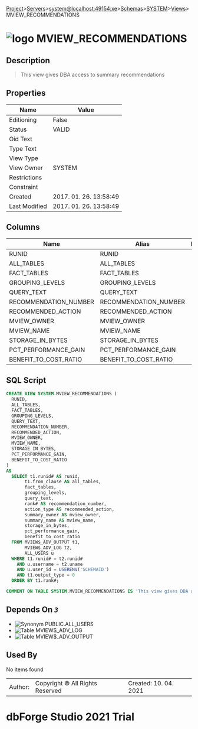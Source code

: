 [Project](../../../../../startpage.md)>[Servers](../../../../Servers.md)>[system@localhost:49154:xe](../../../system@localhost_49154_xe.md)>[Schemas](../../Databases.md)>[SYSTEM](../SYSTEM.md)>[Views](Views.md)>MVIEW_RECOMMENDATIONS


# ![logo](../../../../../Images/view64.svg) MVIEW_RECOMMENDATIONS

## <a name="#Description"></a>Description
> This view gives DBA access to summary recommendations
## <a name="#Properties"></a>Properties
|Name|Value|
|---|---|
|Editioning|False|
|Status|VALID|
|Oid Text||
|Type Text||
|View Type||
|View Owner|SYSTEM|
|Restrictions||
|Constraint||
|Created|2017. 01. 26. 13:58:49|
|Last Modified|2017. 01. 26. 13:58:49|


## <a name="#Columns"></a>Columns
|Name|Alias|Description|
|---|---|---|
|RUNID|RUNID||
|ALL_TABLES|ALL_TABLES||
|FACT_TABLES|FACT_TABLES||
|GROUPING_LEVELS|GROUPING_LEVELS||
|QUERY_TEXT|QUERY_TEXT||
|RECOMMENDATION_NUMBER|RECOMMENDATION_NUMBER||
|RECOMMENDED_ACTION|RECOMMENDED_ACTION||
|MVIEW_OWNER|MVIEW_OWNER||
|MVIEW_NAME|MVIEW_NAME||
|STORAGE_IN_BYTES|STORAGE_IN_BYTES||
|PCT_PERFORMANCE_GAIN|PCT_PERFORMANCE_GAIN||
|BENEFIT_TO_COST_RATIO|BENEFIT_TO_COST_RATIO||

## <a name="#SqlScript"></a>SQL Script
```SQL
CREATE VIEW SYSTEM.MVIEW_RECOMMENDATIONS (
  RUNID,
  ALL_TABLES,
  FACT_TABLES,
  GROUPING_LEVELS,
  QUERY_TEXT,
  RECOMMENDATION_NUMBER,
  RECOMMENDED_ACTION,
  MVIEW_OWNER,
  MVIEW_NAME,
  STORAGE_IN_BYTES,
  PCT_PERFORMANCE_GAIN,
  BENEFIT_TO_COST_RATIO
)
AS
  SELECT t1.runid# AS runid,
       t1.from_clause AS all_tables,
       fact_tables,
       grouping_levels,
       query_text,
       rank# AS recommendation_number,
       action_type AS recommended_action,
       summary_owner AS mview_owner,
       summary_name AS mview_name,
       storage_in_bytes,
       pct_performance_gain,
       benefit_to_cost_ratio
  FROM MVIEW$_ADV_OUTPUT t1,
       MVIEW$_ADV_LOG t2,
       ALL_USERS u
  WHERE t1.runid# = t2.runid#
    AND u.username = t2.uname
    AND u.user_id = USERENV('SCHEMAID')
    AND t1.output_type = 0
  ORDER BY t1.rank#;

COMMENT ON TABLE SYSTEM.MVIEW_RECOMMENDATIONS IS 'This view gives DBA access to summary recommendations';
```

## <a name="#DependsOn"></a>Depends On _`3`_
- ![Synonym](../../../../../Images/synonym.svg) PUBLIC.ALL_USERS
- ![Table](../../../../../Images/table.svg) MVIEW$_ADV_LOG
- ![Table](../../../../../Images/table.svg) MVIEW$_ADV_OUTPUT


## <a name="#UsedBy"></a>Used By
No items found

||||
|---|---|---|
|Author: |Copyright © All Rights Reserved|Created: 10. 04. 2021|
# dbForge Studio 2021 Trial